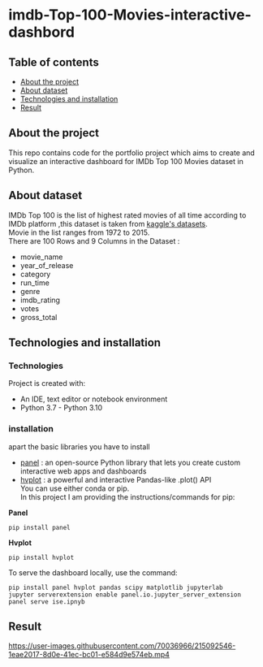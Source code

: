 # imdb-Top-100-Movies-interactive-dashbord

## Table of contents
* [About the project](#About-the-project)
* [About dataset](#About-dataset)
* [Technologies and installation](#Technologies-and-installation)
* [Result](#Result)



## About the project

This repo contains code for the portfolio project which aims to create and visualize an interactive  dashboard for IMDb Top 100 Movies dataset in Python.

## About dataset

IMDb Top 100 is the list  of highest rated movies of all time  according to IMDb platform ,this dataset is taken from [kaggle's datasets](https://www.kaggle.com/datasets/themrityunjaypathak/imdb-top-100-movies).  
Movie in the list ranges from 1972 to 2015.  
There are 100 Rows and 9 Columns in the Dataset :
* movie_name 
* year_of_release  
* category
* run_time 
* genre
* imdb_rating
* votes 
* gross_total

## Technologies and installation

### Technologies
Project is created with:
* An IDE, text editor or notebook environment
* Python 3.7 - Python 3.10

### installation
apart the basic libraries you have to install 
* [panel](https://panel.holoviz.org/index.html) : an open-source Python library that lets you create custom interactive web apps and dashboards
* [hvplot](https://hvplot.holoviz.org/index.html) :  a powerful and interactive Pandas-like .plot() API  
You can use either conda or pip.  
In this project I am  providing the instructions/commands for pip:  
  
  
**Panel**
```
pip install panel
```
**Hvplot**
```
pip install hvplot
```
To serve the dashboard locally, use the command:
```
pip install panel hvplot pandas scipy matplotlib jupyterlab
jupyter serverextension enable panel.io.jupyter_server_extension
panel serve ise.ipnyb
```

## Result



https://user-images.githubusercontent.com/70036966/215092546-1eae2017-8d0e-41ec-bc01-e584d9e574eb.mp4


